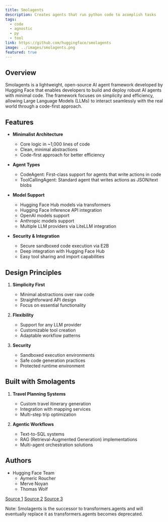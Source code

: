 ```yaml
---
title: Smolagents
description: Creates agents that run python code to acomplish tasks
tags:
  - code
  - agnostic
  - py
  - tool
link: https://github.com/huggingface/smolagents
image: ../images/smolagents.png
featured: true
---
```


## Overview
Smolagents is a lightweight, open-source AI agent framework developed by Hugging Face that enables developers to build and deploy robust AI agents with minimal code. The framework focuses on simplicity and efficiency, allowing Large Language Models (LLMs) to interact seamlessly with the real world through a code-first approach.

## Features
- **Minimalist Architecture**
  - Core logic in ~1,000 lines of code
  - Clean, minimal abstractions
  - Code-first approach for better efficiency

- **Agent Types**
  - CodeAgent: First-class support for agents that write actions in code
  - ToolCallingAgent: Standard agent that writes actions as JSON/text blobs

- **Model Support**
  - Hugging Face Hub models via transformers
  - Hugging Face Inference API integration
  - OpenAI models support
  - Anthropic models support
  - Multiple LLM providers via LiteLLM integration

- **Security & Integration**
  - Secure sandboxed code execution via E2B
  - Deep integration with Hugging Face Hub
  - Easy tool sharing and import capabilities

## Design Principles
1. **Simplicity First**
   - Minimal abstractions over raw code
   - Straightforward API design
   - Focus on essential functionality

2. **Flexibility**
   - Support for any LLM provider
   - Customizable tool creation
   - Adaptable workflow patterns

3. **Security**
   - Sandboxed execution environments
   - Safe code generation practices
   - Protected runtime environment

## Built with Smolagents
1. **Travel Planning Systems**
   - Custom travel itinerary generation
   - Integration with mapping services
   - Multi-step trip optimization

2. **Agentic Workflows**
   - Text-to-SQL systems
   - RAG (Retrieval-Augmented Generation) implementations
   - Multi-agent orchestration solutions

## Authors
- Hugging Face Team
  - Aymeric Roucher
  - Merve Noyan
  - Thomas Wolf

[Source 1](https://huggingface.co/blog/smolagents)
[Source 2](https://aiagentsdirectory.com/agent/smolagents-ai-agent)
[Source 3](https://medium.com/@mauryaanoop3/introduction-to-smolagents-a-hugging-face-agentic-framework-190169b424f4)

Note: Smolagents is the successor to transformers.agents and will eventually replace it as transformers.agents becomes deprecated.
